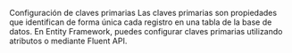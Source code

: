 Configuración de claves primarias
Las claves primarias son propiedades que identifican de forma única cada registro en una tabla de la base de datos. En Entity Framework, puedes configurar claves primarias utilizando atributos o mediante Fluent API.